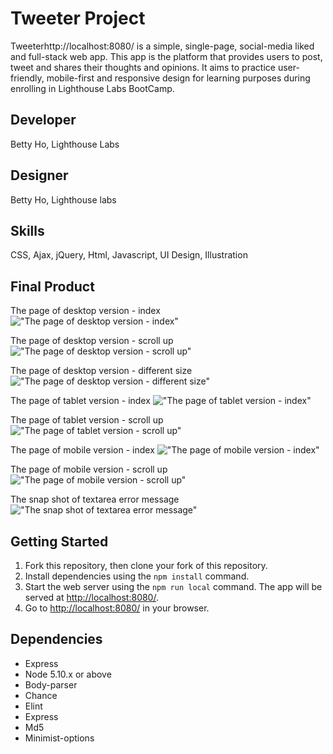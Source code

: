 # Tweeter Project

Tweeterhttp://localhost:8080/ is a simple, single-page, social-media liked and full-stack web app.
This app is the platform that provides users to post, tweet and shares their thoughts and opinions.
It aims to practice user-friendly, mobile-first and responsive design for learning purposes during enrolling in Lighthouse Labs BootCamp.
## Developer

Betty Ho, Lighthouse Labs 

## Designer

Betty Ho, 
Lighthouse labs
## Skills

CSS, Ajax, jQuery, Html, Javascript, UI Design, Illustration

## Final Product

The page of desktop version - index
!["The page of desktop version - index"](https://github.com/BettyHoPro/tweeter-main/blob/master/public/docs/desktop-v-1.png)

The page of desktop version - scroll up
!["The page of desktop version - scroll up"](https://github.com/BettyHoPro/tweeter-main/blob/master/public/docs/desktop-v-2.png)

The page of desktop version - different size
!["The page of desktop version - different size"](https://github.com/BettyHoPro/tweeter-main/blob/master/public/docs/desktop-v-3.png)

The page of tablet version - index
!["The page of tablet version - index"](https://github.com/BettyHoPro/tweeter-main/blob/master/public/docs/tablet-v-1.png)

The page of tablet version - scroll up
!["The page of tablet version - scroll up"](https://github.com/BettyHoPro/tweeter-main/blob/master/public/docs/tablet-v-2.png)

The page of mobile version - index
!["The page of mobile version - index"](https://github.com/BettyHoPro/tweeter-main/blob/master/public/docs/mobile-v-1.png)

The page of mobile version - scroll up
!["The page of mobile version - scroll up"](https://github.com/BettyHoPro/tweeter-main/blob/master/public/docs/mobile-v-2.png)

The snap shot of textarea error message
!["The snap shot of textarea error message"](https://github.com/BettyHoPro/tweeter-main/blob/master/public/docs/error-message.png)
## Getting Started

1. Fork this repository, then clone your fork of this repository.
2. Install dependencies using the `npm install` command.
3. Start the web server using the `npm run local` command. The app will be served at <http://localhost:8080/>.
4. Go to <http://localhost:8080/> in your browser.

## Dependencies

- Express
- Node 5.10.x or above
- Body-parser
- Chance
- Elint
- Express
- Md5
- Minimist-options
